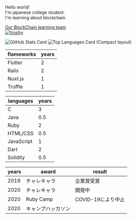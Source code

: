 <b10>Hello world!</b1>
<br>
I'm japanese college student.
<br>
I'm learning about blockchain.

<a href="https://goblockchain.network/">Our BlockChain learning team</a><br>
[![trophy](https://github-profile-trophy.vercel.app/?username=shoukitsuda)](https://github.com/ryo-ma/github-profile-trophy)

![GitHub Stats Card](https://github-readme-stats.vercel.app/api?username=shoukitsuda&layout=compact)
![Top Languages Card (Compact layout)](https://github-readme-stats.vercel.app/api/top-langs/?username=shoukitsuda&layout=compact)


|  flameworks  | years  |
| ----         | ----   |             
|Flutter       |  2     |
|Rails         |  2     |
|Nuxt.js       |  1     |
|Truffle       |   1    |


|languages      |years  |
| ----          | -------  |
|   C           |   3   |
|   Java        |  0.5  |
| Ruby          |   2   |
|  HTML/CSS     |  0.5  |
|  JavaScript   |  1    |
|  Dart         | 2     |
| Solidity      |  0.5  |

|  years  | award         |result           |
| ----    | ----          | ----            |   
|2019     |チャレキャラ     |企業賞受賞         |
|2020     |チャレキャラ     |開発中            |
|2020     |Ruby Camp      |COVID-19により中止| 
|2020     |キャンプハッカソン|                 |


